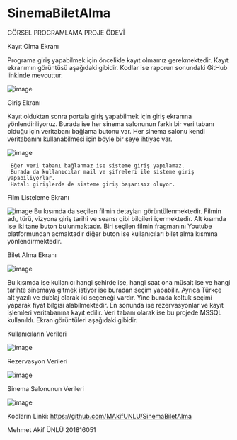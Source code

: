 # SinemaBiletAlma
GÖRSEL PROGRAMLAMA PROJE ÖDEVİ

Kayıt Olma Ekranı

Programa giriş yapabilmek için öncelikle kayıt olmamız gerekmektedir. Kayıt ekranımın görüntüsü aşağıdaki gibidir. Kodlar ise raporun sonundaki GitHub linkinde mevcuttur.

 ![image](https://user-images.githubusercontent.com/77721632/172025355-a31c1ed3-7918-4f0c-b3a2-15c3f0585b54.png)

Giriş Ekranı

Kayıt olduktan sonra portala giriş yapabilmek için giriş ekranına yönlendiriliyoruz. Burada ise her sinema salonunun farklı bir veri tabanı olduğu için veritabanı bağlama butonu var. Her sinema salonu kendi veritabanını kullanabilmesi için böyle bir şeye ihtiyaç var.

![image](https://user-images.githubusercontent.com/77721632/172025366-8b86fae5-de46-4b46-8825-d430c33b6aec.png)

     Eğer veri tabanı bağlanmaz ise sisteme giriş yapılamaz.
     Burada da kullanıcılar mail ve şifreleri ile sisteme giriş yapabiliyorlar.
     Hatalı girişlerde de sisteme giriş başarısız oluyor.


Film Listeleme Ekranı

![image](https://user-images.githubusercontent.com/77721632/172025380-c38a0e40-66d7-4051-816b-071048076b1f.png)
Bu kısımda da seçilen filmin detayları görüntülenmektedir. Filmin adı, türü, vizyona giriş tarihi ve seansı gibi bilgileri içermektedir. Alt kısımda ise iki tane buton bulunmaktadır. Biri seçilen filmin fragmanını Youtube platformundan açmaktadır diğer buton ise kullanıcıları bilet alma kısmına yönlendirmektedir.



Bilet Alma Ekranı

![image](https://user-images.githubusercontent.com/77721632/172025452-bf9e07ea-c76d-419c-923a-ea13d9e551ac.png)

Bu kısımda ise kullanıcı hangi şehirde ise, hangi saat ona müsait ise ve hangi tarihte sinemaya gitmek istiyor ise buradan seçim yapabilir. Ayrıca Türkçe alt yazılı ve dublaj olarak iki seçeneği vardır. Yine burada koltuk seçimi yaparak fiyat bilgisi alabilmektedir. En sonunda ise rezervasyonlar ve kayıt işlemleri veritabanına kayıt edilir. Veri tabanı olarak ise bu projede MSSQL kullanıldı. Ekran görüntüleri aşağıdaki gibidir.


Kullanıcıların Verileri

![image](https://user-images.githubusercontent.com/77721632/172025459-5623d535-3d90-4646-b721-e87e82d90b47.png)

Rezervasyon Verileri

![image](https://user-images.githubusercontent.com/77721632/172025467-b73e52d4-8fc5-48f2-9a18-c8bfb31f5ad8.png)
 
Sinema Salonunun Verileri

 ![image](https://user-images.githubusercontent.com/77721632/172025470-b4f3b935-6ce8-4571-9d56-37454fc1aa2a.png)

Kodların Linki: https://github.com/MAkifUNLU/SinemaBiletAlma

Mehmet Akif ÜNLÜ
201816051

